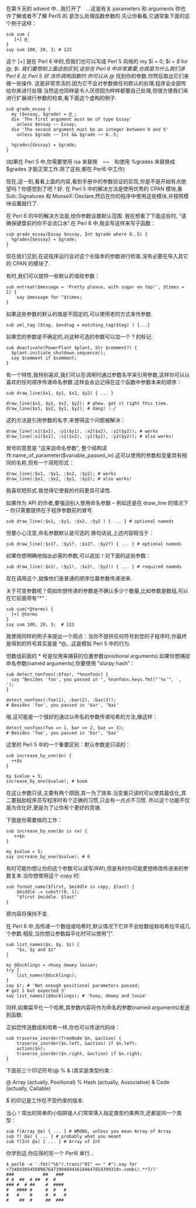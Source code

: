 在第９天的 advent 中…我打开了　…这是有关 parameters 和 arguments
你也许了解或者不了解 Perl5 的 是怎么处理函数参数的.先让你看看,它通常象下面的这个例子这样：

```
sub sum {
   [+] @_
}
say sum 100, 20, 3; # 123
```

这个 [+] 是在 Perl 6 中的,但我们也可以写成 Perl 5 风格的 my $i = 0; $i _= $_ for @_; $i.
我们要想到上面这些区别,这些在 Perl 6 中非常重要,也就是为什么我们讲 Perl 6 比 Perl 5 好.当你调用函数时.你可以从 @_ 找到你的参数.你然后取出它们来做一些操作.
这是非常灵活的.因为它不会对参数做任何默认的处理,程序会全部传给你来进行处理.当然这也同样是令人厌烦因为样样都要自己处理,但很方便我们来进行扩展进行参数的检查,看下面这个虚构的例子.

```
sub grade_essay {
  my ($essay, $grade) = @_;
  die 'The first argument must be of type Essay'
    unless $essay ~~ Essay;
  die 'The second argument must be an integer between 0 and 5'
    unless $grade ~~ Int && $grade ~~ 0..5;
 
  %grades{$essay} = $grade;
}
```

(如果在 Perl 5 中,你需要使用 isa 来替换　~~　和使用 %grades 来替换成 $grades 才能正常工作.除了这些,都在 Perl6 中工作)

现在,这一刻,看看上面的内容,看到手册中的参数验证的实现,你是不是开始有点绝望吗？你感觉到了吧？好.
在 Perl 5 中的解决方法是使用优秀的 CPAN 模块,象 Sub::Signatures 和 MooseX::Declare,然后在你的程序中使用这些模块,并按照模块设置就行了.

在 Perl 6 的中的解决方法是,给你参数设置默认范围. 我在想看了下面这些时, “请确保键盘前的你不会流口水”.在 Perl 6 中,我会写这样来写子函数：

```
sub grade_essay(Essay $essay, Int $grade where 0..5) {
  %grades{$essay} = $grade;
}
```

现在我们见到,在这程序运行会对这个长版本的参数进行检查,没有必要在导入其它的 CPAN 的模块了.

有时,我们可以提供一些默认的值给参数：

```
sub entreat($message = 'Pretty please, with sugar on top!', $times = 1) {
    say $message for ^$times;
}
```

如果这些参数的默认的值是不固定的,可以使用老的方式来传参数.

```
sub xml_tag ($tag, $endtag = matching_tag($tag) ) {...}
```

如果您的参数是不确定的,对这种可选的参数可以加一个 ? 的标记.

```
sub deactivate(PowerPlant $plant, Str $comment?) {
  $plant.initiate_shutdown_sequence();
  say $comment if $comment;
}
```

有一个特性,我特别喜欢,我们可以在调用时通过参数名字来引用参数,这样你可以以喜欢的任何顺序传递命名参数.这样会永远记得在这个函数中参数本来的顺序：

```
sub draw_line($x1, $y1, $x2, $y2) { ... }
 
draw_line($x1, $y1, $x2, $y2); # phew. got it right this time.
draw_line($x1, $x2, $y1, $y2); # dang! :-/
```

这的方法是引用参数的名字,来使得这个问题被解决：

```
draw_line(:x1($x1), :y1($y1), :x2($x2), :y2($y2)); # works
draw_line(:x1($x1), :x2($x2), :y1($y1), :y2($y2)); # also works!
```

冒号的意思是 "这来自命名参数", 整个结构读作:name_of_parameter($variable_passed_in).这可以使用的参数和变量具有相同的名称,但有一个简短形式：

```
draw_line(:$x1, :$y1, :$x2, :$y2); # works
draw_line(:$x1, :$x2, :$y1, :$y2); # also works!
```

我喜欢短形式.我觉得它使我的代码更具可读性.

如果作为 API 的作者,要强迫别人使用命名参数 – 例如还是在 draw_line 的情况下 – 你只需要提供在子程序参数前的冒号.

```
sub draw_line(:$x1, :$y1, :$x2, :$y2 ) { ... } # optional nameds
```

但要小心注意,命名参数默认是可选的.换句话说,上述内容相当于：

```
sub draw_line(:$x1?, :$y1?, :$x2?, :$y2?) { ... } # optional nameds
```

如果你想明确地指出必需的参数,可以追加！对下面的这些参数：

```
sub draw_line(:$x1!, :$y1!, :$x2!, :$y2!) { ... } # required nameds
```

现在调用这个,就像他们是普通的顺序位置参数传递进来.

关于可变参数呢？假如你想传递的参数是不确认多少个数量,比如参数是数组,可以在它前面带有“*”：

```
sub sum(*@terms) {
  [+] @terms
}
say sum 100, 20, 3;  # 123
```

我使用同样的例子来提出一个观点：当你不提供任何符号到您的子程序时,你最终是得到的符号其实是是 *@_ .这是模拟 Perl 5 中的行为.

但数组前面的 * 号是仅用来捕获的位置参数(positional arguments).如果你想捕捉命名参数(named arguments),你要使用 “slurpy hash”：

```
sub detect_nonfoos(:$foo!, *%nonfoos) {
  say "Besides 'foo', you passed in ", %nonfoos.keys.fmt("'%s'", ', ');
}
 
detect_nonfoos(:foo(1), :bar(2), :baz(3));
# Besides 'foo', you passed in 'bar', 'baz'
```

哦,这可能是一个很好的通过以命名的参数传递哈希的方法,像这样：

```
detect_nonfoos(foo => 1, bar => 2, baz => 3);
# Besides 'foo', you passed in 'bar', 'baz'
```

这里的 Perl 5 中的一个重要区别：默认参数是只读的：

```
sub increase_by_one($n) {
  ++$n
}
 
my $value = 5;
increase_by_one($value); # boom
```

在这让参数只读,主要有两个原因,其一为了效率.当变量只读时可以使其最佳化,其二要鼓励程序员写程序时有个正确的习惯,只会有一点点不习惯.
所以这个功能不仅是为优化好,更是为了让你有个更好的灵魂.

下面是你需要做的工作：

```
sub increase_by_one($n is rw) {
   ++$n
}
 
my $value = 5;
say increase_by_one($value); # 6
```

有时可能你想让你的这个参数可以读写(RW),但是有时你可能更想修改传进来的参数复本.当你想使用这个 copy 时:

```
sub format_name($first, $middle is copy, $last) {
    $middle .= substr(0, 1);
    "$first $middle. $last"
}
```

原内容将保持不变.

在 Perl 6 中,当传递一个数组或哈希时,默认情况下它并不会给数组和哈希拉平成几个参数.相反,当你想让参数扁平化时可以使用"|".

```
sub list_names($x, $y, $z) {
    "$x, $y and $z"
}
 
my @ducklings = <huey dewey louie>;
try {
    list_names(@ducklings);
}
say $!; # 'Not enough positional parameters passed;
# got 1 but expected 3'
say list_names(|@ducklings); # 'huey, dewey and louie'
```

同样,如果扁平化一个哈希,其参数内容将作为命名的参数(named arguments)发送到函数.

正如您传送数组和哈希一样,你也可以传送代码块：

```
sub traverse_inorder(TreeNode $n, &action) {
    traverse_inorder($n.left, &action) if $n.left;
    action($n);
    traverse_inorder($n.right, &action) if $n.right;
}
```

下面前三个印记符号(@ % & )其实是类型约束：

@ Array (actually, Positional)
% Hash (actually, Associative)
& Code (actually, Callable)

$ 的印记是工作在不受约束的版本.

当心！常出的简单的小陷阱是人们常常落入指定类型约束两次,还都是同一个类型：

```
sub f(Array @a) { ... } # WRONG, unless you mean Array of Array
sub f( @a) { ... } # probably what you meant
sub f(Int @a) { ... } # Array of Int
```

你学到这,你应得的另一个 Perl6 单行…

```
$ perl6 -e '.fmt("%b").trans("01" => " #").say for <734043054508967647390469416144647854399310>.comb(/.**7/)'
###           ##   ###
# #  ##  # ##  #  #    
### #  # ##    #  ####
#   #### #     #  #   #
#   #    #     #  #   #
#    ##  #     ##  ###
```

